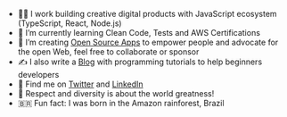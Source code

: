 
- 👨‍💻 I work building creative digital products with JavaScript ecosystem (TypeScript, React, Node.js)
- 👊 I’m currently learning Clean Code, Tests and AWS Certifications
- 🌱 I’m creating [Open Source Apps](https://github.com/sponsors/lucasm) to empower people and advocate for the open Web, feel free to collaborate or sponsor
- ✍️ I also write a [Blog](https://dev.to/lucasm) with programming tutorials to help beginners developers 
- 💬 Find me on [Twitter](https://twitter.com/lucasmezs) and [LinkedIn](https://linkedin.com/in/lucasmezs)
- 🤝 Respect and diversity is about the world greatness!
- 🇧🇷 Fun fact: I was born in the Amazon rainforest, Brazil
